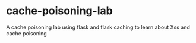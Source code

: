# cache-poisoning-lab
A cache poisoning lab using flask and flask caching to learn about Xss and cache poisoning
